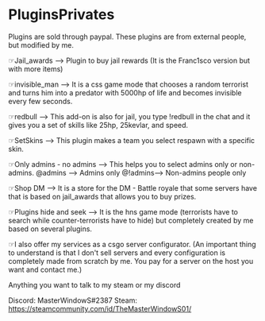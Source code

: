 # PluginsPrivates
Plugins are sold through paypal. These plugins are from external people, but modified by me.

☞Jail_awards   --> Plugin to buy jail rewards (It is the Franc1sco version but with more items)

☞invisible_man --> It is a css game mode that chooses a random terrorist and turns him into a predator with 5000hp of life and becomes invisible every few seconds.

☞redbull       --> This add-on is also for jail, you type !redbull in the chat and it gives you a set of skills like 25hp, 25kevlar, and speed.

☞SetSkins      --> This plugin makes a team you select respawn with a specific skin.

☞Only admins - no admins --> This helps you to select admins only or non-admins.      @admins --> Admins only   @!admins--> Non-admins people only

☞Shop DM     --> It is a store for the DM - Battle royale that some servers have that is based on jail_awards that allows you to buy prizes.

☞Plugins hide and seek --> It is the hns game mode (terrorists have to search while counter-terrorists have to hide) but completely created by me based on several plugins.

☞I also offer my services as a csgo server configurator. (An important thing to understand is that I don't sell servers and every configuration is completely made from scratch by me. You pay for a server on the host you want and contact me.)

Anything you want to talk to my steam or my discord

Discord: MasterWindowS#2387                                                Steam: https://steamcommunity.com/id/TheMasterWindowS01/
